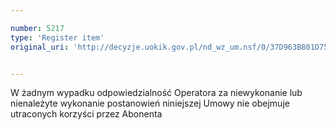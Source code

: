```yaml
---

number: 5217
type: 'Register item'
original_uri: 'http://decyzje.uokik.gov.pl/nd_wz_um.nsf/0/37D963B801D75760C1257BCD003DEFA0?OpenDocument'


---
```


W żadnym wypadku odpowiedzialność Operatora za niewykonanie lub nienależyte wykonanie postanowień niniejszej Umowy nie obejmuje utraconych korzyści przez Abonenta
